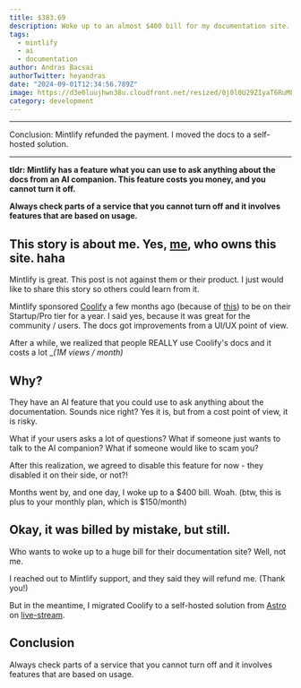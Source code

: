 ```yaml
---
title: $383.69
description: Woke up to an almost $400 bill for my documentation site...
tags:
  - mintlify
  - ai
  - documentation
author: Andras Bacsai
authorTwitter: heyandras
date: "2024-09-01T12:34:56.789Z"
image: https://d3e0luujhwn38u.cloudfront.net/resized/0j0l0U29ZIyaT6RuML9H-M3vZ7kETNHSCFvQ3cFWXL4/s:3200/plain/s3://typefully-user-uploads/img/original/10070/6cb82ac3-d1e8-48a6-8b8a-f7d15fd0214a.png
category: development
---
```


---


Conclusion:  Mintlify refunded the payment. I moved the docs to a self-hosted solution.

---

__tldr: Mintlify has a feature what you can use to ask anything about the docs from an AI companion. This feature costs you money, and you cannot turn it off.__

__Always check parts of a service that you cannot turn off and it involves features that are based on usage.__


## This story is about me. Yes, [me](https://x.com/heyandras), who owns this site. haha

Mintlify is great. This post is not against them or their product. I just would like to share this story so others could learn from it.

Mintlify sponsored [Coolify](https://coolify.io/ref=serverlesshorrors.com) a few months ago (because of [this](https://x.com/dobroslav_dev/status/1765825569281757289?s=46)) to be on their Startup/Pro tier for a year. I said yes, because it was great for the community / users. The docs got improvements from a UI/UX point of view.

After a while, we realized that people REALLY use Coolify's docs and it costs a lot __(1M views / month)_

## Why?

They have an AI feature that you could use to ask anything about the documentation. Sounds nice right? Yes it is, but from a cost point of view, it is risky.


What if your users asks a lot of questions? What if someone just wants to talk to the AI companion? What if someone would like to scam you?


After this realization, we agreed to disable this feature for now - they disabled it on their side, or not?!

Months went by, and one day, I woke up to a $400 bill. Woah.
(btw, this is plus to your monthly plan, which is $150/month)

## Okay, it was billed by mistake, but still.

Who wants to woke up to a huge bill for their documentation site? Well, not me.


I reached out to Mintlify support, and they said they will refund me. (Thank you!)

But in the meantime, I migrated Coolify to a self-hosted solution from [Astro](https://starlight.astro.build/) on [live-stream](https://heyandras.dev/live).

## Conclusion

Always check parts of a service that you cannot turn off and it involves features that are based on usage.


